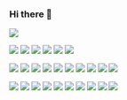 ### Hi there 👋

<!--
**sangcode33/sangcode33** is a ✨ _special_ ✨ repository because its `README.md` (this file) appears on your GitHub profile.

Here are some ideas to get you started:

- 🔭 I’m currently working on ...
- 🌱 I’m currently learning ...
- 👯 I’m looking to collaborate on ...
- 🤔 I’m looking for help with ...
- 💬 Ask me about ...
- 📫 How to reach me: ...
- 😄 Pronouns: ...
- ⚡ Fun fact: ...
-->

<img src="https://img.shields.io/badge/JavaScript-F7DF1E?style=flat-square&logo=JavaScript&logoColor=white"/></a> 

<img src="https://img.shields.io/badge/React-61DAFB?style=flat-square&logo=React&logoColor=white"/></a> <img src="https://img.shields.io/badge/React Router-CA4245?style=flat-square&logo=React Router&logoColor=white"/></a> <img src="https://img.shields.io/badge/Redux-764ABC?style=flat-square&logo=Redux&logoColor=white"/></a> <img src="https://img.shields.io/badge/styled-components-DB7093?style=flat-square&logo=styled-components&logoColor=white"/></a> <img src="https://img.shields.io/badge/Storybook-FF4785?style=flat-square&logo=Storybook&logoColor=white"/></a> <img src="https://img.shields.io/badge/Tailwind CSS-06B6D4?style=flat-square&logo=Tailwind CSS&logoColor=white"/></a>

<img src="https://img.shields.io/badge/Node.js-339933?style=flat-square&logo=Node.js&logoColor=white"/></a> <img src="https://img.shields.io/badge/Nodemon-76D04B?style=flat-square&logo=Nodemon&logoColor=white"/> </a><img src="https://img.shields.io/badge/Express-000000?style=flat-square&logo=Express&logoColor=white"/></a> <img src="https://img.shields.io/badge/MySQL-4479A1?style=flat-square&logo=MySQL&logoColor=white"/></a> <img src="https://img.shields.io/badge/Sequelize-52B0E7?style=flat-square&logo=Sequelize&logoColor=white"/></a> <img src="https://img.shields.io/badge/MongoDB-47A248?style=flat-square&logo=MongoDB&logoColor=white"/></a> <img src="https://img.shields.io/badge/JSON Web Tokens-000000?style=flat-square&logo=JSON Web Tokens&logoColor=white"/></a> <img src="https://img.shields.io/badge/Amazon AWS-232F3E?style=flat-square&logo=Amazon AWS&logoColor=white"/></a> <img src="https://img.shields.io/badge/Vercel-000000?style=flat-square&logo=Vercel&logoColor=white"/></a> <img src="https://img.shields.io/badge/Docker-2496ED?style=flat-square&logo=Docker&logoColor=white"/></a>  

<img src="https://img.shields.io/badge/Git-F05032?style=flat-square&logo=Git&logoColor=white"/></a> <img src="https://img.shields.io/badge/GitHub-181717?style=flat-square&logo=GitHub&logoColor=white"/></a> <img src="https://img.shields.io/badge/Discord-5865F2?style=flat-square&logo=Discord&logoColor=white"/></a> <img src="https://img.shields.io/badge/Notion-000000?style=flat-square&logo=Notion&logoColor=white"/></a> <img src="https://img.shields.io/badge/Ubuntu-E95420?style=flat-square&logo=Ubuntu&logoColor=white"/></a> <img src="https://img.shields.io/badge/Visual Studio Code-007ACC?style=flat-square&logo=Visual Studio Code&logoColor=white"/></a> <img src="https://img.shields.io/badge/npm-CB3837?style=flat-square&logo=npm&logoColor=white"/></a> <img src="https://img.shields.io/badge/Postman-FF6C37?style=flat-square&logo=Postman&logoColor=white"/></a> <img src="https://img.shields.io/badge/Figma-F24E1E?style=flat-square&logo=Figma&logoColor=white"/></a> <img src="https://img.shields.io/badge/Adobe Photoshop-31A8FF?style=flat-square&logo=Adobe Photoshop&logoColor=white"/></a>
 

